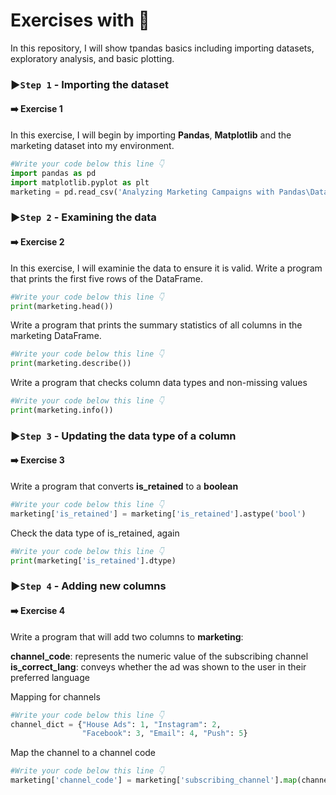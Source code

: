 # Exercises with 🐍
In this repository, I will show tpandas basics including importing datasets, exploratory analysis, and basic plotting.


### :arrow_forward:`Step 1` - Importing the dataset

#### :arrow_right: Exercise 1

In this exercise, I will begin by importing **Pandas**, **Matplotlib** and the marketing dataset into my environment.
```python
#Write your code below this line 👇
import pandas as pd
import matplotlib.pyplot as plt
marketing = pd.read_csv('Analyzing Marketing Campaigns with Pandas\DataSets\marketing.csv')
```

### :arrow_forward:`Step 2` - Examining the data

#### :arrow_right: Exercise 2
In this exercise, I will examinie the data to ensure it is valid.
Write a program that prints the first five rows of the DataFrame.

```python
#Write your code below this line 👇
print(marketing.head())
```

Write a program that prints the summary statistics of all columns in the marketing DataFrame.

```python
#Write your code below this line 👇
print(marketing.describe())
```


Write a program that checks column data types and non-missing values

```python
#Write your code below this line 👇
print(marketing.info())
```

### :arrow_forward:`Step 3` - Updating the data type of a column

#### :arrow_right: Exercise 3
Write a program that converts **is_retained** to a **boolean**

```python
#Write your code below this line 👇
marketing['is_retained'] = marketing['is_retained'].astype('bool')
```


Check the data type of is_retained, again

```python
#Write your code below this line 👇
print(marketing['is_retained'].dtype)
```

### :arrow_forward:`Step 4` - Adding new columns

#### :arrow_right: Exercise 4
Write a program that will add two columns to **marketing**:

**channel_code**: represents the numeric value of the subscribing channel
**is_correct_lang**: conveys whether the ad was shown to the user in their preferred language

Mapping for channels
```python
#Write your code below this line 👇
channel_dict = {"House Ads": 1, "Instagram": 2, 
                "Facebook": 3, "Email": 4, "Push": 5}
```

Map the channel to a channel code
```python
#Write your code below this line 👇
marketing['channel_code'] = marketing['subscribing_channel'].map(channel_dict)
```






